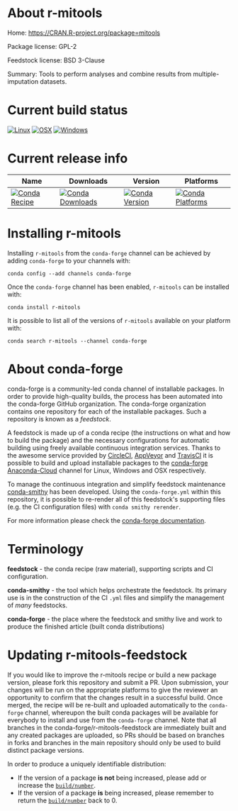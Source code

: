 About r-mitools
===============

Home: https://CRAN.R-project.org/package=mitools

Package license: GPL-2

Feedstock license: BSD 3-Clause

Summary: Tools to perform analyses and combine results from multiple-imputation datasets.



Current build status
====================

[![Linux](https://img.shields.io/circleci/project/github/conda-forge/r-mitools-feedstock/master.svg?label=Linux)](https://circleci.com/gh/conda-forge/r-mitools-feedstock)
[![OSX](https://img.shields.io/travis/conda-forge/r-mitools-feedstock/master.svg?label=macOS)](https://travis-ci.org/conda-forge/r-mitools-feedstock)
[![Windows](https://img.shields.io/appveyor/ci/conda-forge/r-mitools-feedstock/master.svg?label=Windows)](https://ci.appveyor.com/project/conda-forge/r-mitools-feedstock/branch/master)

Current release info
====================

| Name | Downloads | Version | Platforms |
| --- | --- | --- | --- |
| [![Conda Recipe](https://img.shields.io/badge/recipe-r--mitools-green.svg)](https://anaconda.org/conda-forge/r-mitools) | [![Conda Downloads](https://img.shields.io/conda/dn/conda-forge/r-mitools.svg)](https://anaconda.org/conda-forge/r-mitools) | [![Conda Version](https://img.shields.io/conda/vn/conda-forge/r-mitools.svg)](https://anaconda.org/conda-forge/r-mitools) | [![Conda Platforms](https://img.shields.io/conda/pn/conda-forge/r-mitools.svg)](https://anaconda.org/conda-forge/r-mitools) |

Installing r-mitools
====================

Installing `r-mitools` from the `conda-forge` channel can be achieved by adding `conda-forge` to your channels with:

```
conda config --add channels conda-forge
```

Once the `conda-forge` channel has been enabled, `r-mitools` can be installed with:

```
conda install r-mitools
```

It is possible to list all of the versions of `r-mitools` available on your platform with:

```
conda search r-mitools --channel conda-forge
```


About conda-forge
=================

conda-forge is a community-led conda channel of installable packages.
In order to provide high-quality builds, the process has been automated into the
conda-forge GitHub organization. The conda-forge organization contains one repository
for each of the installable packages. Such a repository is known as a *feedstock*.

A feedstock is made up of a conda recipe (the instructions on what and how to build
the package) and the necessary configurations for automatic building using freely
available continuous integration services. Thanks to the awesome service provided by
[CircleCI](https://circleci.com/), [AppVeyor](https://www.appveyor.com/)
and [TravisCI](https://travis-ci.org/) it is possible to build and upload installable
packages to the [conda-forge](https://anaconda.org/conda-forge)
[Anaconda-Cloud](https://anaconda.org/) channel for Linux, Windows and OSX respectively.

To manage the continuous integration and simplify feedstock maintenance
[conda-smithy](https://github.com/conda-forge/conda-smithy) has been developed.
Using the ``conda-forge.yml`` within this repository, it is possible to re-render all of
this feedstock's supporting files (e.g. the CI configuration files) with ``conda smithy rerender``.

For more information please check the [conda-forge documentation](https://conda-forge.org/docs/).

Terminology
===========

**feedstock** - the conda recipe (raw material), supporting scripts and CI configuration.

**conda-smithy** - the tool which helps orchestrate the feedstock.
                   Its primary use is in the construction of the CI ``.yml`` files
                   and simplify the management of *many* feedstocks.

**conda-forge** - the place where the feedstock and smithy live and work to
                  produce the finished article (built conda distributions)


Updating r-mitools-feedstock
============================

If you would like to improve the r-mitools recipe or build a new
package version, please fork this repository and submit a PR. Upon submission,
your changes will be run on the appropriate platforms to give the reviewer an
opportunity to confirm that the changes result in a successful build. Once
merged, the recipe will be re-built and uploaded automatically to the
`conda-forge` channel, whereupon the built conda packages will be available for
everybody to install and use from the `conda-forge` channel.
Note that all branches in the conda-forge/r-mitools-feedstock are
immediately built and any created packages are uploaded, so PRs should be based
on branches in forks and branches in the main repository should only be used to
build distinct package versions.

In order to produce a uniquely identifiable distribution:
 * If the version of a package **is not** being increased, please add or increase
   the [``build/number``](https://conda.io/docs/user-guide/tasks/build-packages/define-metadata.html#build-number-and-string).
 * If the version of a package **is** being increased, please remember to return
   the [``build/number``](https://conda.io/docs/user-guide/tasks/build-packages/define-metadata.html#build-number-and-string)
   back to 0.
